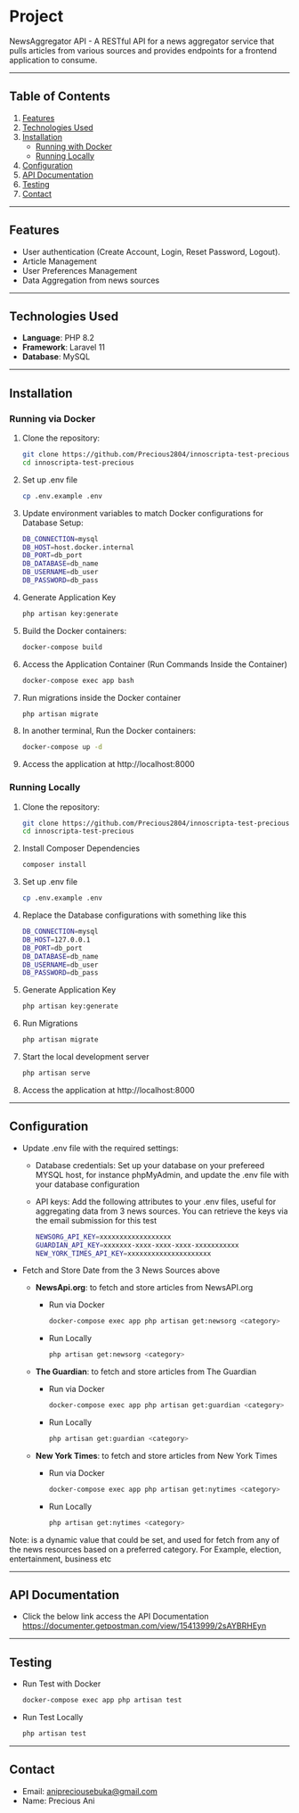 # **Project**

NewsAggregator API - A RESTful API for a news aggregator service that pulls articles from various sources and provides endpoints for a frontend application to consume.

---

## **Table of Contents**

1. [Features](#features)
2. [Technologies Used](#technologies-used)
3. [Installation](#installation)
    - [Running with Docker](#running-via-docker)
    - [Running Locally](#running-locally)
4. [Configuration](#configuration)
5. [API Documentation](#api-documentation)
6. [Testing](#testing)
7. [Contact](#contact)

---

## **Features**

-   User authentication (Create Account, Login, Reset Password, Logout).
-   Article Management
-   User Preferences Management
-   Data Aggregation from news sources

---

## **Technologies Used**

-   **Language**: PHP 8.2
-   **Framework**: Laravel 11
-   **Database**: MySQL

---

## **Installation**

### **Running via Docker**

1. Clone the repository:

    ```bash
    git clone https://github.com/Precious2804/innoscripta-test-precious.git
    cd innoscripta-test-precious

    ```

2. Set up .env file

    ```bash
    cp .env.example .env

    ```

3. Update environment variables to match Docker configurations for Database Setup:

    ```bash
    DB_CONNECTION=mysql
    DB_HOST=host.docker.internal
    DB_PORT=db_port
    DB_DATABASE=db_name
    DB_USERNAME=db_user
    DB_PASSWORD=db_pass

    ```

4. Generate Application Key

    ```bash
    php artisan key:generate

    ```

5. Build the Docker containers:

    ```bash
    docker-compose build

    ```

6. Access the Application Container (Run Commands Inside the Container)

    ```bash
    docker-compose exec app bash

    ```

7. Run migrations inside the Docker container

    ```bash
    php artisan migrate

    ```

8. In another terminal, Run the Docker containers:

    ```bash
    docker-compose up -d

    ```

9. Access the application at http://localhost:8000

### **Running Locally**

1. Clone the repository:

    ```bash
    git clone https://github.com/Precious2804/innoscripta-test-precious.git
    cd innoscripta-test-precious

    ```

2. Install Composer Dependencies

    ```bash
    composer install

    ```

3. Set up .env file

    ```bash
    cp .env.example .env

    ```

4. Replace the Database configurations with something like this

    ```bash
    DB_CONNECTION=mysql
    DB_HOST=127.0.0.1
    DB_PORT=db_port
    DB_DATABASE=db_name
    DB_USERNAME=db_user
    DB_PASSWORD=db_pass

    ```

5. Generate Application Key

    ```bash
    php artisan key:generate

    ```

6. Run Migrations

    ```bash
    php artisan migrate

    ```

7. Start the local development server

    ```bash
    php artisan serve

    ```

8. Access the application at http://localhost:8000

---

## **Configuration**

-   Update .env file with the required settings:

    -   Database credentials: Set up your database on your prefereed MYSQL host, for instance phpMyAdmin, and update the .env file with your database configuration

    -   API keys: Add the following attributes to your .env files, useful for aggregating data from 3 news sources. You can retrieve the keys via the email submission for this test
        ```bash
        NEWSORG_API_KEY=xxxxxxxxxxxxxxxxxx
        GUARDIAN_API_KEY=xxxxxxx-xxxx-xxxx-xxxx-xxxxxxxxxxx
        NEW_YORK_TIMES_API_KEY=xxxxxxxxxxxxxxxxxxxxx
        ```

-   Fetch and Store Date from the 3 News Sources above

    -   **NewsApi.org**: to fetch and store articles from NewsAPI.org

        -   Run via Docker
            ```bash
            docker-compose exec app php artisan get:newsorg <category>
            ```
        -   Run Locally
            ```bash
            php artisan get:newsorg <category>
            ```

    -   **The Guardian**: to fetch and store articles from The Guardian

        -   Run via Docker
            ```bash
            docker-compose exec app php artisan get:guardian <category>
            ```
        -   Run Locally
            ```bash
            php artisan get:guardian <category>
            ```

    -   **New York Times**: to fetch and store articles from New York Times
        -   Run via Docker
            ```bash
            docker-compose exec app php artisan get:nytimes <category>
            ```
        -   Run Locally
            ```bash
            php artisan get:nytimes <category>
            ```

Note: <category> is a dynamic value that could be set, and used for fetch from any of the news resources based on a preferred category. For Example, election, entertainment, business etc

---

## **API Documentation**

-   Click the below link access the API Documentation
    https://documenter.getpostman.com/view/15413999/2sAYBRHEyn

---

## **Testing**

-   Run Test with Docker

    ```bash
    docker-compose exec app php artisan test

    ```

-   Run Test Locally
    ```bash
    php artisan test
    ```

---

## **Contact**

-   Email: anipreciousebuka@gmail.com
-   Name: Precious Ani
